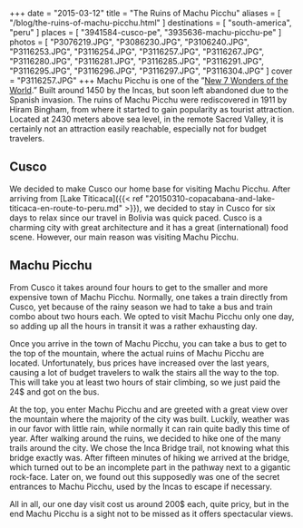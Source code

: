 +++
date    = "2015-03-12"
title   = "The Ruins of Machu Picchu"
aliases = [ "/blog/the-ruins-of-machu-picchu.html" ]
destinations = [ "south-america", "peru" ]
places  = [ "3941584-cusco-pe", "3935636-machu-picchu-pe" ]
photos  = [
  "P3076219.JPG", "P3086230.JPG", "P3106240.JPG", "P3116253.JPG", "P3116254.JPG",
  "P3116257.JPG", "P3116267.JPG", "P3116280.JPG", "P3116281.JPG", "P3116285.JPG",
  "P3116291.JPG", "P3116295.JPG", "P3116296.JPG", "P3116297.JPG", "P3116304.JPG"
]
cover = "P3116257.JPG"
+++
Machu Picchu is one of the ”[New 7 Wonders of the World](http://world.new7wonders.com/new7wonders-of-the-world-page/new7wonders-of-the-world/).” Built around 1450 by the Incas, but soon left abandoned due to the Spanish invasion. The ruins of Machu Picchu were rediscovered in 1911 by Hiram Bingham, from where it started to gain popularity as tourist attraction. Located at 2430 meters above sea level, in the remote Sacred Valley, it is certainly not an attraction easily reachable, especially not for budget travelers.
<!--more-->

## Cusco
We decided to make Cusco our home base for visiting Machu Picchu. After arriving from [Lake Titicaca]({{< ref "20150310-copacabana-and-lake-titicaca-en-route-to-peru.md" >}}), we decided to stay in Cusco for six days to relax since our travel in Bolivia was quick paced. Cusco is a charming city with great architecture and it has a great (international) food scene. However, our main reason was visiting Machu Picchu.

## Machu Picchu
From Cusco it takes around four hours to get to the smaller and more expensive town of Machu Picchu. Normally, one takes a train directly from Cusco, yet because of the rainy season we had to take a bus and train combo about two hours each. We opted to visit Machu Picchu only one day, so adding up all the hours in transit it was a rather exhausting day.

Once you arrive in the town of Machu Picchu, you can take a bus to get to the top of the mountain, where the actual ruins of Machu Picchu are located. Unfortunately, bus prices have increased over the last years, causing a lot of budget travelers to walk the stairs all the way to the top. This will take you at least two hours of stair climbing, so we just paid the 24$ and got on the bus.

At the top, you enter Machu Picchu and are greeted with a great view over the mountain where the majority of the city was built. Luckily, weather was in our favor with little rain, while normally it can rain quite badly this time of year. After walking around the ruins, we decided to hike one of the many trails around the city. We chose the Inca Bridge trail, not knowing what this bridge exactly was. After fifteen minutes of hiking we arrived at the bridge, which turned out to be an incomplete part in the pathway next to a gigantic rock-face. Later on, we found out this supposedly was one of the secret entrances to Machu Picchu, used by the Incas to escape if necessary.

All in all, our one day visit cost us around 200$ each, quite pricy, but in the end Machu Picchu is a sight not to be missed as it offers spectacular views.
